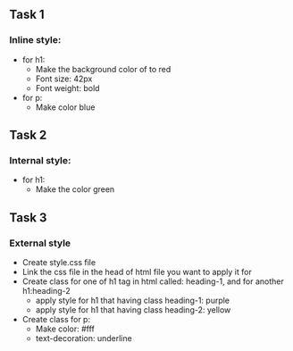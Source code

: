 ## Task 1
### Inline style: 
* for h1:
    * Make the background color of to red
    * Font size: 42px
    * Font weight: bold
* for p:
    * Make color blue 
## Task 2
### Internal style: 
* for h1:
    * Make the color green
## Task 3
### External style
* Create style.css file 
* Link the css file in the head of html file you want to apply it for
* Create class for one of h1 tag in html called: heading-1, and for another h1:heading-2
    * apply style for h1 that having class heading-1: purple
    * apply style for h1 that having class heading-2: yellow
* Create class for p:
    * Make color: #fff
    * text-decoration: underline